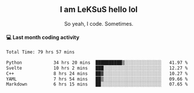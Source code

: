 <h2 align="center">I am LeKSuS hello lol</h2>
<p align="center">So yeah, I code. Sometimes.</p>

#### :computer: Last month coding activity
<!--START_SECTION:waka-->

```txt
Total Time: 79 hrs 57 mins

Python            34 hrs 20 mins  ██████████▒░░░░░░░░░░░░░░   41.97 %
Svelte            10 hrs 2 mins   ███░░░░░░░░░░░░░░░░░░░░░░   12.27 %
C++               8 hrs 24 mins   ██▓░░░░░░░░░░░░░░░░░░░░░░   10.27 %
YAML              7 hrs 54 mins   ██▒░░░░░░░░░░░░░░░░░░░░░░   09.66 %
Markdown          6 hrs 15 mins   ██░░░░░░░░░░░░░░░░░░░░░░░   07.65 %
```

<!--END_SECTION:waka-->
